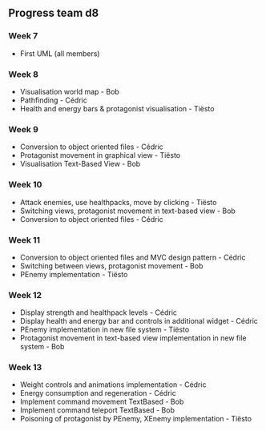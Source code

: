  ## Progress team d8

### Week 7
- First UML (all members)

### Week 8
- Visualisation world map - Bob
- Pathfinding - Cédric
- Health and energy bars & protagonist visualisation - Tiësto

### Week 9
- Conversion to object oriented files - Cédric
- Protagonist movement in graphical view - Tiësto
- Visualisation Text-Based View - Bob

### Week 10
- Attack enemies, use healthpacks, move by clicking - Tiësto
- Switching views, protagonist movement in text-based view - Bob
- Conversion to object oriented files - Cédric

### Week 11
- Conversion to object oriented files and MVC design pattern - Cédric
- Switching between views, protagonist movement - Bob
- PEnemy implementation - Tiësto

### Week 12
- Display strength and healthpack levels - Cédric
- Display health and energy bar and controls in additional widget - Cédric
- PEnemy implementation in new file system - Tiësto
- Protagonist movement in text-based view implementation in new file system - Bob

### Week 13
- Weight controls and animations implementation - Cédric
- Energy consumption and regeneration - Cédric
- Implement command movement TextBased - Bob
- Implement command teleport TextBased - Bob
- Poisoning of protagonist by PEnemy, XEnemy implementation - Tiësto

